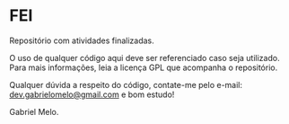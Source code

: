 # FEI

Repositório com atividades finalizadas.

O uso de qualquer código aqui deve ser referenciado caso seja utilizado.
Para mais informações, leia a licença GPL que acompanha o repositório.

Qualquer dúvida a respeito do código, contate-me pelo e-mail:
    dev.gabrielomelo@gmail.com e bom estudo!

Gabriel Melo.
